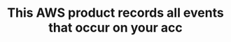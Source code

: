 ---
layout: answer
title: "This AWS product records all events that occur on your acc"
blurb: "<p>The event logging tool that records all account activity is Amazon CloudTrail. </p>
<p>The description here of AWS CloudTrail is taken directly from the"
quid: 37
---